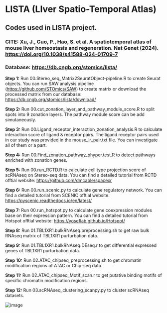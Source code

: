 # LISTA (LIver Spatio-Temporal Atlas)
## Codes used in LISTA project.

### CITE: Xu, J., Guo, P., Hao, S. et al. A spatiotemporal atlas of mouse liver homeostasis and regeneration. Nat Genet (2024). https://doi.org/10.1038/s41588-024-01709-7

### Database: https://db.cngb.org/stomics/lista/

**Step 1:** Run 00.Stereo_seq_Matrix2SeuratObject-pipeline.R to create Seurat objects. You can run SAW analysis pipeline (https://github.com/STOmics/SAW) to create matrix or download the processed matrix from our database: https://db.cngb.org/stomics/lista/download/

**Step 2:** Run 00.cut_zonation_layer_and_pathway_module_score.R to split spots into 9 zonation layers. The pathway module score can be add simutaneously. 

**Step 3:** Run 00.Ligand_receptor_interaction_zonation_analysis.R to calculate interaction score of ligand & receptor pairs. The ligand receptor pairs used in our study was provided in the mouse_lr_pair.txt file. You can investigate all of them or a part.

**Step 4:** Run 00.Find_zonation_pathway_phyper.test.R to detect pathways enriched with zonation genes.

**Step 5:** Run 00.run_RCTD.R to calculate cell type projection score of scRNAseq on Stereo-seq data. You can find a detailed tutorial from RCTD offtial website: https://github.com/dmcable/spacexr

**Step 6:** Run 00.run_scenic.py to calculate gene regulatory network. You can find a detailed tutorial from SCENIC offtial website: https://pyscenic.readthedocs.io/en/latest/

**Step 7:** Run 00.run_hotspot.py to calculate gene coexpression modules base on their expression pattern. You can find a detailed tutorial from Hotspot offtial website: https://yoseflab.github.io/Hotspot/

**Step 8:** Run 01.TBL1XR1.bulkRNAseq.preprocessing.sh to get raw bulk RNAseq matrix of TBL1XR1 purturbation data.

**Step 9:** Run 01.TBL1XR1.bulkRNAseq.DEseq.r to get differential expressed genes of TBL1XR1 purturbation data.

**Step 10:** Run 02.ATAC_chipseq_preprocessing.sh to get chromatin modification regions of ATAC or Chip-seq data.

**Step 11:** Run 02.ATAC_chipseq_Motif_scan.r to get putative binding motifs of specific chromatin modification regions.

**Step 12:** Run 03.scRNAseq_clustering_scanpy.py to cluster scRNAseq datasets.

![image](https://github.com/haoshijie13/LISTA/assets/59014440/92db2bcd-39fd-4bbb-906c-ed2e4b0f0e5c)
